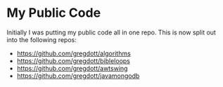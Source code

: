 # My Public Code

Initially I was putting my public code all in one repo. This is now split out into the following repos:

- https://github.com/gregdott/algorithms
- https://github.com/gregdott/bibleloops
- https://github.com/gregdott/awtswing
- https://github.com/gregdott/javamongodb

